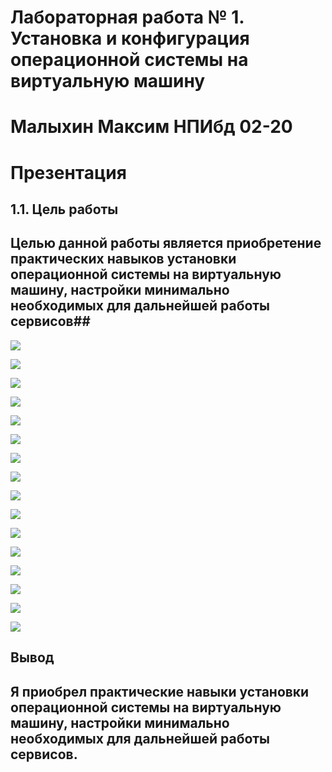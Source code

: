 # Лабораторная работа № 1. Установка и конфигурация операционной системы на виртуальную машину #
# Малыхин Максим НПИбд 02-20 #
# Презентация #

## 1.1. Цель работы ##
## Целью данной работы является приобретение практических навыков установки операционной системы на виртуальную машину, настройки минимально необходимых для дальнейшей работы сервисов##

![](/images/vb.png)

![](/images/path.png)

![](/images/new.png)

![](/images/new_memory.png)

![](/images/disk.png)

![](/images/space.png)

![](/images/precreated.png)

![](/images/controller.png)

![](/images/empty_installer.png)

![](/images/localdomain.png)

![](/images/user.png)

![](/images/guest.png)

![](/images/login.png)

![](/images/adduser.png)

![](/images/hostname.png)


![](/images/dmesg.png)


## Вывод ##
## Я приобрел практические навыки установки операционной системы на виртуальную машину, настройки минимально необходимых для дальнейшей работы сервисов. ##

